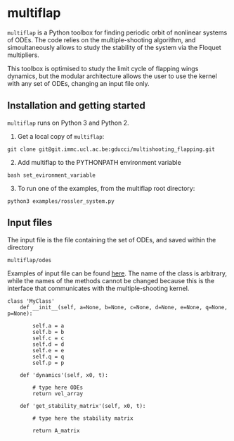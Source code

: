 # multiflap

`multiflap` is a Python toolbox for finding periodic orbit of nonlinear systems
of ODEs. The code relies on the multiple-shooting algorithm, and simoultaneously allows to study the stability of the system via the Floquet multipliers.

This toolbox is optimised to study the limit cycle of flapping wings dynamics, but the modular architecture allows the user to use the kernel with any set of ODEs, changing an input file only.

## Installation and getting started

`multiflap` runs on Python 3 and Python 2.  

1.   Get a local copy of `multiflap`:

```
git clone git@git.immc.ucl.ac.be:gducci/multishooting_flapping.git 
```
2. Add multiflap to the PYTHONPATH environment variable

```
bash set_evironment_variable
```
3. To run one of the examples, from the multiflap root directory:

```
python3 examples/rossler_system.py
```
## Input files

The input file is the file containing the set of ODEs, and saved within the directory
```
multiflap/odes
```

Examples of input file can be found [here](multiflap/odes).
The name of the class is arbitrary, while the names of the methods cannot be changed because this is the interface that communicates with the multiple-shooting kernel.

```
class 'MyClass'
	def __init__(self, a=None, b=None, c=None, d=None, e=None, q=None, p=None):

		self.a = a
		self.b = b
		self.c = c
		self.d = d
		self.e = e
		self.q = q
		self.p = p
	
	def 'dynamics'(self, x0, t):

		# type here ODEs
		return vel_array
	
	def 'get_stability_matrix'(self, x0, t):

		# type here the stability matrix

		return A_matrix

```
